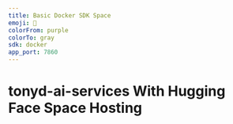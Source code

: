 ```yaml
---
title: Basic Docker SDK Space
emoji: 🐳
colorFrom: purple
colorTo: gray
sdk: docker
app_port: 7860
---
```


# tonyd-ai-services With Hugging Face Space Hosting